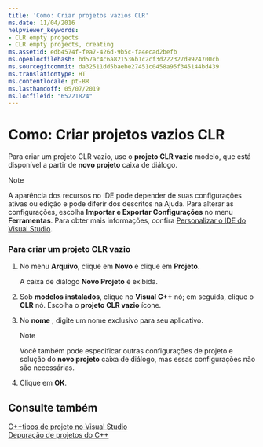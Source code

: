 ```yaml
---
title: 'Como: Criar projetos vazios CLR'
ms.date: 11/04/2016
helpviewer_keywords:
- CLR empty projects
- CLR empty projects, creating
ms.assetid: edb4574f-fea7-426d-9b5c-fa4ecad2befb
ms.openlocfilehash: bd57ac4c6a821536b1c2cf3d222327d9924700cb
ms.sourcegitcommit: da32511dd5baebe27451c0458a95f345144bd439
ms.translationtype: HT
ms.contentlocale: pt-BR
ms.lasthandoff: 05/07/2019
ms.locfileid: "65221824"
---
```

# <a name="how-to-create-clr-empty-projects"></a>Como: Criar projetos vazios CLR

Para criar um projeto CLR vazio, use o **projeto CLR vazio** modelo, que está disponível a partir de **novo projeto** caixa de diálogo.

> [!NOTE]
>  A aparência dos recursos no IDE pode depender de suas configurações ativas ou edição e pode diferir dos descritos na Ajuda. Para alterar as configurações, escolha **Importar e Exportar Configurações** no menu **Ferramentas**. Para obter mais informações, confira [Personalizar o IDE do Visual Studio](/visualstudio/ide/personalizing-the-visual-studio-ide).

### <a name="to-create-a-clr-empty-project"></a>Para criar um projeto CLR vazio

1. No menu **Arquivo**, clique em **Novo** e clique em **Projeto**.

   A caixa de diálogo **Novo Projeto** é exibida.

1. Sob **modelos instalados**, clique no **Visual C++** nó; em seguida, clique o **CLR** nó. Escolha o **projeto CLR vazio** ícone.

1. No **nome** , digite um nome exclusivo para seu aplicativo.

    > [!NOTE]
    >  Você também pode especificar outras configurações de projeto e solução do **novo projeto** caixa de diálogo, mas essas configurações não são necessárias.

1. Clique em **OK**.

## <a name="see-also"></a>Consulte também

[C++tipos de projeto no Visual Studio](../build/reference/visual-cpp-project-types.md)<br/>
[Depuração de projetos do C++](/visualstudio/debugger/debugging-preparation-visual-cpp-project-types)
